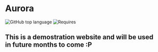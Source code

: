 # Aurora
![GitHub top language](https://img.shields.io/github/languages/top/melbournetrains/Aurora?color=0072CE&style=for-the-badge)
![Requires](https://img.shields.io/badge/requires-mapbox-333434?style=for-the-badge)

## This is a demostration website and will be used in future months to come :P 
